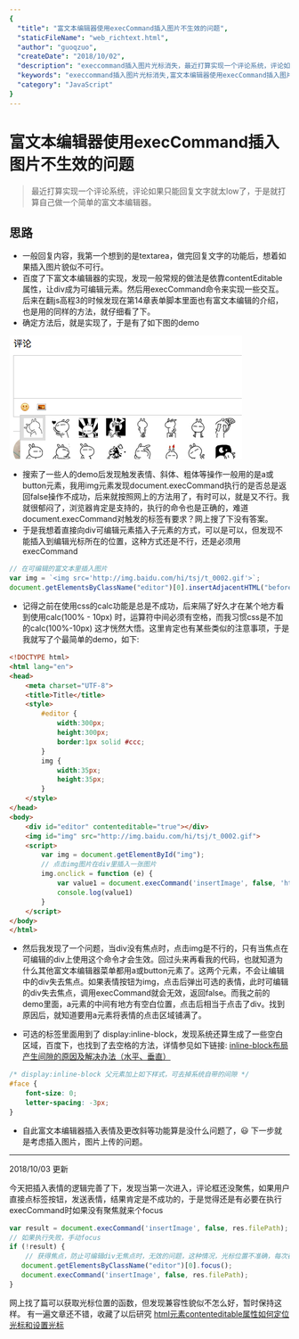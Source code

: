 ```yaml
---
{
  "title": "富文本编辑器使用execCommand插入图片不生效的问题",
  "staticFileName": "web_richtext.html",
  "author": "guoqzuo",
  "createDate": "2018/10/02",
  "description": "execcommand插入图片光标消失，最近打算实现一个评论系统，评论如果只能回复文字就太low了，于是就打算自己做一个简单的富文本编辑器。一般回复内容，我第一个想到的是textarea，做完回复文字的功能后，想着如果插入图片貌似不可行。",
  "keywords": "execcommand插入图片光标消失,富文本编辑器使用execCommand插入图片不生效的问题,execCommand插入图片不生效",
  "category": "JavaScript"
}
---
```


# 富文本编辑器使用execCommand插入图片不生效的问题

> 最近打算实现一个评论系统，评论如果只能回复文字就太low了，于是就打算自己做一个简单的富文本编辑器。

## 思路
- 一般回复内容，我第一个想到的是textarea，做完回复文字的功能后，想着如果插入图片貌似不可行。
- 百度了下富文本编辑器的实现，发现一般常规的做法是依靠contentEditable属性，让div成为可编辑元素。然后用execCommand命令来实现一些交互。后来在翻js高程3的时候发现在第14章表单脚本里面也有富文本编辑的介绍，也是用的同样的方法，就仔细看了下。
- 确定方法后，就是实现了，于是有了如下图的demo

![image](../../../images/blog/web/web_richtext_1.png)

- 搜索了一些人的demo后发现触发表情、斜体、粗体等操作一般用的是a或button元素，我用img元素发现document.execCommand执行的是否总是返回false操作不成功，后来就按照网上的方法用了，有时可以，就是又不行。我就很郁闷了，浏览器肯定是支持的，执行的命令也是正确的，难道document.execCommand对触发的标签有要求？网上搜了下没有答案。
- 于是我想着直接向div可编辑元素插入子元素的方式，可以是可以，但发现不能插入到编辑光标所在的位置，这种方式还是不行，还是必须用execCommand
```js
// 在可编辑的富文本里插入图片
var img = `<img src='http://img.baidu.com/hi/tsj/t_0002.gif'>`;
document.getElementsByClassName("editor")[0].insertAdjacentHTML("beforeend", img)
```
- 记得之前在使用css的calc功能是总是不成功，后来隔了好久才在某个地方看到使用calc(100% - 10px) 时，运算符中间必须有空格，而我习惯css是不加的calc(100%-10px) 这才恍然大悟。这里肯定也有某些类似的注意事项，于是我就写了个最简单的demo，如下: 
```html
<!DOCTYPE html>
<html lang="en">
<head>
    <meta charset="UTF-8">
    <title>Title</title>
    <style>
        #editor {
            width:300px;
            height:300px;
            border:1px solid #ccc;
        }
        img {
            width:35px;
            height:35px;
        }
    </style>
</head>
<body>
    <div id="editor" contenteditable="true"></div>
    <img id="img" src="http://img.baidu.com/hi/tsj/t_0002.gif">
    <script>
        var img = document.getElementById("img");
        // 点击img图片在div里插入一张图片
        img.onclick = function (e) {
            var value1 = document.execCommand('insertImage', false, 'http://img.baidu.com/hi/tsj/t_0002.gif');
            console.log(value1)
        }
    </script>
</body>
</html>
```

- 然后我发现了一个问题，当div没有焦点时，点击img是不行的，只有当焦点在可编辑的div上使用这个命令才会生效。回过头来再看我的代码，也就知道为什么其他富文本编辑器菜单都用a或button元素了。这两个元素，不会让编辑中的div失去焦点。如果表情按钮为img，点击后弹出可选的表情，此时可编辑的div失去焦点，调用execCommand就会无效，返回false。而我之前的demo里面，a元素的中间有地方有空白位置，点击后相当于点击了div。找到原因后，就知道要用a元素将表情的点击区域铺满了。

- 可选的标签里面用到了 display:inline-block，发现系统还算生成了一些空白区域，百度下，也找到了去空格的方法，详情参见如下链接: 
[inline-block布局产生间隙的原因及解决办法（水平、垂直）](https://blog.csdn.net/gladys_1111/article/details/77279985)
```css
/* display:inline-block 父元素加上如下样式，可去掉系统自带的间隙 */
#face {
    font-size: 0;
    letter-spacing: -3px;
}
```
- 自此富文本编辑器插入表情及更改斜等功能算是没什么问题了，:smiley: 下一步就是考虑插入图片，图片上传的问题。


------------------
2018/10/03 更新

今天把插入表情的逻辑完善了下，发现当第一次进入，评论框还没聚焦，如果用户直接点标签按钮，发送表情，结果肯定是不成功的，于是觉得还是有必要在执行execCommand时如果没有聚焦就来个focus

```js
var result = document.execCommand('insertImage', false, res.filePath);
// 如果执行失败，手动focus
if (!result) {
    // 获得焦点，防止可编辑div无焦点时，无效的问题，这种情况，光标位置不准确，每次都是开头位置
   document.getElementsByClassName("editor")[0].focus();
   document.execCommand('insertImage', false, res.filePath);
}
```

网上找了篇可以获取光标位置的函数，但发现兼容性貌似不怎么好，暂时保持这样。
有一遍文章还不错，收藏了以后研究 [html元素contenteditable属性如何定位光标和设置光标](https://segmentfault.com/a/1190000005869372)